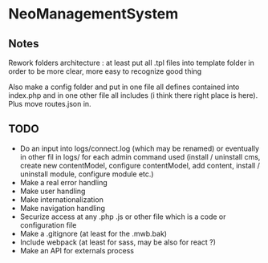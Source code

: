 # NeoManagementSystem

## Notes

Rework folders architecture : at least put all .tpl files into template folder in order to be more clear, more easy to recognize good thing

Also make a config folder and put in one file all defines contained into index.php and in one other file all includes (i think there right place is here). Plus move routes.json in.

## TODO

- Do an input into logs/connect.log (which may be renamed) or eventually in other fil in logs/ for each admin command used (install / uninstall cms, create new contentModel, configure contentModel, add content, install / uninstall module, configure module etc.)
- Make a real error handling
- Make user handling
- Make internationalization
- Make navigation handling
- Securize access at any .php .js or other file which is a code or configuration file
- Make a .gitignore (at least for the .mwb.bak)
- Include webpack (at least for sass, may be also for react ?)
- Make an API for externals process
